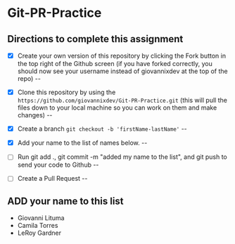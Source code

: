 # Git-PR-Practice

## Directions to complete this assignment

- [X] Create your own version of this repository by clicking the Fork button in the top right of the Github screen (if you have forked correctly, you should now see your username instead of giovannixdev at the top of the repo)
--
- [X] Clone this repository by using the `https://github.com/giovannixdev/Git-PR-Practice.git` (this will pull the files down to your local machine so you can work on them and make changes)
--
- [X] Create a branch `git checkout -b 'firstName-lastName'`
--
- [X] Add your name to the list of names below.
--
- [ ] Run git add ., git commit -m "added my name to the list", and git push to send your code to Github
--
- [ ] Create a Pull Request
--


## ADD your name to this list

- Giovanni Lituma
- Camila Torres
- LeRoy Gardner
